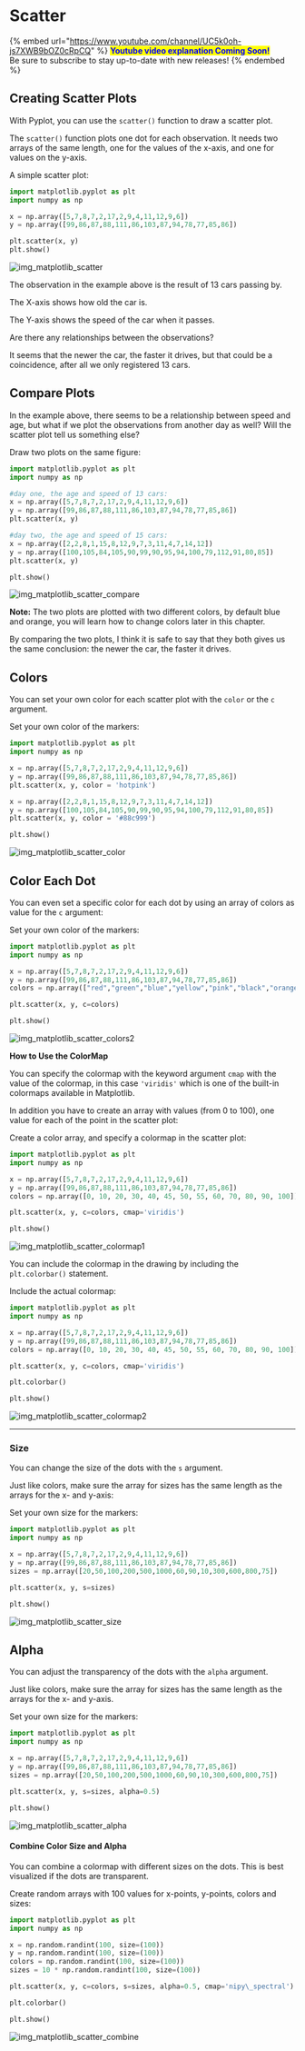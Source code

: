# Scatter

{% embed url="https://www.youtube.com/channel/UC5k0oh-js7XWB9bOZ0cRpCQ" %}
<mark style="color:blue;">**Youtube video explanation Coming Soon!**</mark>\
Be sure to subscribe to stay up-to-date with new releases!
{% endembed %}

## Creating Scatter Plots

With Pyplot, you can use the `scatter()` function to draw a scatter plot.

The `scatter()` function plots one dot for each observation. It needs two arrays of the same length, one for the values of the x-axis, and one for values on the y-axis.

A simple scatter plot:

```python
import matplotlib.pyplot as plt
import numpy as np

x = np.array([5,7,8,7,2,17,2,9,4,11,12,9,6])
y = np.array([99,86,87,88,111,86,103,87,94,78,77,85,86])

plt.scatter(x, y)
plt.show()
```

![img\_matplotlib\_scatter](https://user-images.githubusercontent.com/86244964/197056996-292d5241-9f9d-431d-8e8e-391b926c14f5.png)

The observation in the example above is the result of 13 cars passing by.

The X-axis shows how old the car is.

The Y-axis shows the speed of the car when it passes.

Are there any relationships between the observations?

It seems that the newer the car, the faster it drives, but that could be a coincidence, after all we only registered 13 cars.

## Compare Plots

In the example above, there seems to be a relationship between speed and age, but what if we plot the observations from another day as well? Will the scatter plot tell us something else?

Draw two plots on the same figure:

```python
import matplotlib.pyplot as plt
import numpy as np

#day one, the age and speed of 13 cars:
x = np.array([5,7,8,7,2,17,2,9,4,11,12,9,6])
y = np.array([99,86,87,88,111,86,103,87,94,78,77,85,86])
plt.scatter(x, y)

#day two, the age and speed of 15 cars:
x = np.array([2,2,8,1,15,8,12,9,7,3,11,4,7,14,12])
y = np.array([100,105,84,105,90,99,90,95,94,100,79,112,91,80,85])
plt.scatter(x, y)

plt.show()
```

![img\_matplotlib\_scatter\_compare](https://user-images.githubusercontent.com/86244964/197057138-5800c26e-4a02-4faa-82e9-8027ff8aab4e.png)

**Note:** The two plots are plotted with two different colors, by default blue and orange, you will learn how to change colors later in this chapter.

By comparing the two plots, I think it is safe to say that they both gives us the same conclusion: the newer the car, the faster it drives.

## Colors

You can set your own color for each scatter plot with the `color` or the `c` argument.

Set your own color of the markers:

```python
import matplotlib.pyplot as plt
import numpy as np

x = np.array([5,7,8,7,2,17,2,9,4,11,12,9,6])
y = np.array([99,86,87,88,111,86,103,87,94,78,77,85,86])
plt.scatter(x, y, color = 'hotpink')

x = np.array([2,2,8,1,15,8,12,9,7,3,11,4,7,14,12])
y = np.array([100,105,84,105,90,99,90,95,94,100,79,112,91,80,85])
plt.scatter(x, y, color = '#88c999')

plt.show()
```

![img\_matplotlib\_scatter\_color](https://user-images.githubusercontent.com/86244964/197057293-495113dc-4115-4807-a664-5a4cfcf0ac36.png)

## Color Each Dot

You can even set a specific color for each dot by using an array of colors as value for the `c` argument:

Set your own color of the markers:

```python
import matplotlib.pyplot as plt
import numpy as np

x = np.array([5,7,8,7,2,17,2,9,4,11,12,9,6])
y = np.array([99,86,87,88,111,86,103,87,94,78,77,85,86])
colors = np.array(["red","green","blue","yellow","pink","black","orange","purple","beige","brown","gray","cyan","magenta"])

plt.scatter(x, y, c=colors)

plt.show()
```

![img\_matplotlib\_scatter\_colors2](https://user-images.githubusercontent.com/86244964/197057400-e4d290d4-7eca-4cfb-8c30-0fd06f2557ee.png)

**How to Use the ColorMap**

You can specify the colormap with the keyword argument `cmap` with the value of the colormap, in this case `'viridis'` which is one of the built-in colormaps available in Matplotlib.

In addition you have to create an array with values (from 0 to 100), one value for each of the point in the scatter plot:

Create a color array, and specify a colormap in the scatter plot:

```python
import matplotlib.pyplot as plt
import numpy as np

x = np.array([5,7,8,7,2,17,2,9,4,11,12,9,6])
y = np.array([99,86,87,88,111,86,103,87,94,78,77,85,86])
colors = np.array([0, 10, 20, 30, 40, 45, 50, 55, 60, 70, 80, 90, 100])

plt.scatter(x, y, c=colors, cmap='viridis')

plt.show()
```

![img\_matplotlib\_scatter\_colormap1](https://user-images.githubusercontent.com/86244964/197057583-e968a6b8-6f16-4001-9662-dd300965308d.png)

You can include the colormap in the drawing by including the `plt.colorbar()` statement.

Include the actual colormap:

```python
import matplotlib.pyplot as plt
import numpy as np

x = np.array([5,7,8,7,2,17,2,9,4,11,12,9,6])
y = np.array([99,86,87,88,111,86,103,87,94,78,77,85,86])
colors = np.array([0, 10, 20, 30, 40, 45, 50, 55, 60, 70, 80, 90, 100])

plt.scatter(x, y, c=colors, cmap='viridis')

plt.colorbar()

plt.show()
```

![img\_matplotlib\_scatter\_colormap2](https://user-images.githubusercontent.com/86244964/197057638-5382e530-75ba-4bba-9fbb-1b8b13ba1882.png)

***

### Size

You can change the size of the dots with the `s` argument.

Just like colors, make sure the array for sizes has the same length as the arrays for the x- and y-axis:

Set your own size for the markers:

```python
import matplotlib.pyplot as plt
import numpy as np

x = np.array([5,7,8,7,2,17,2,9,4,11,12,9,6])
y = np.array([99,86,87,88,111,86,103,87,94,78,77,85,86])
sizes = np.array([20,50,100,200,500,1000,60,90,10,300,600,800,75])

plt.scatter(x, y, s=sizes)

plt.show()
```

![img\_matplotlib\_scatter\_size](https://user-images.githubusercontent.com/86244964/197057844-aaa5875d-0569-43d7-9917-13e8db7978ed.png)

## Alpha

You can adjust the transparency of the dots with the `alpha` argument.

Just like colors, make sure the array for sizes has the same length as the arrays for the x- and y-axis.

Set your own size for the markers:

```python
import matplotlib.pyplot as plt
import numpy as np

x = np.array([5,7,8,7,2,17,2,9,4,11,12,9,6])
y = np.array([99,86,87,88,111,86,103,87,94,78,77,85,86])
sizes = np.array([20,50,100,200,500,1000,60,90,10,300,600,800,75])

plt.scatter(x, y, s=sizes, alpha=0.5)

plt.show()
```

![img\_matplotlib\_scatter\_alpha](https://user-images.githubusercontent.com/86244964/197057914-6d525501-5604-488d-bbc9-1696de4931c2.png)

#### Combine Color Size and Alpha

You can combine a colormap with different sizes on the dots. This is best visualized if the dots are transparent.

Create random arrays with 100 values for x-points, y-points, colors and sizes:

```python
import matplotlib.pyplot as plt
import numpy as np

x = np.random.randint(100, size=(100))
y = np.random.randint(100, size=(100))
colors = np.random.randint(100, size=(100))
sizes = 10 * np.random.randint(100, size=(100))

plt.scatter(x, y, c=colors, s=sizes, alpha=0.5, cmap='nipy\_spectral')

plt.colorbar()

plt.show()
```

![img\_matplotlib\_scatter\_combine](https://user-images.githubusercontent.com/86244964/197057981-d6acd483-762a-4f9a-a474-e7c766650dad.png)
